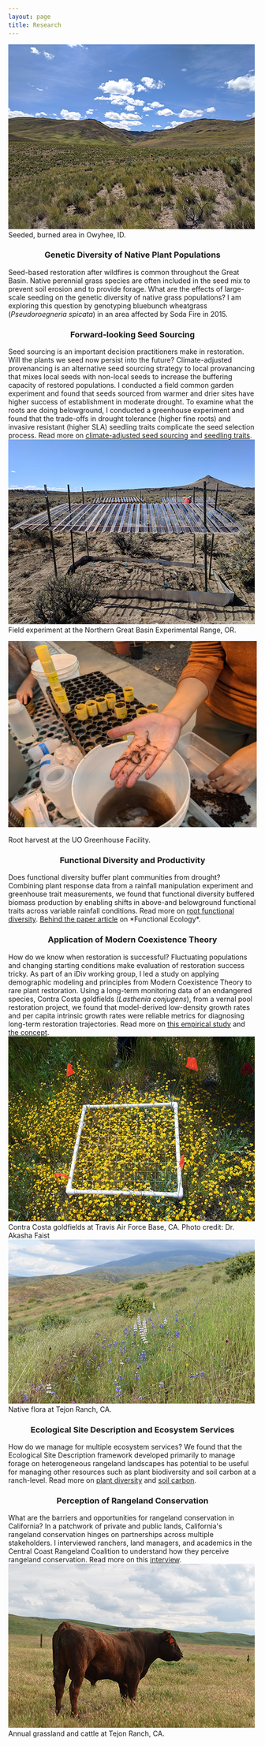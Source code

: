 ```yaml
---
layout: page
title: Research
---
```


<div class="research-row">
<div class="research-column-image">
<a target="_blank" href="/../../assets/img/research/bluebunch.jpg"><img src="/../../assets/img/research/bluebunch-small.jpg"/></a>
<div class="caption">
Seeded, burned area in Owyhee, ID.
</div>
</div>

<div class="research-column-text">
<h3 style="text-align: center">
Genetic Diversity of Native Plant Populations
</h3>
Seed-based restoration after wildfires is common throughout the Great Basin. Native perennial grass species are often included in the
seed mix to prevent soil erosion and to provide forage. What are the effects of large-scale seeding on the genetic diversity of native
grass populations? I am exploring this question by genotyping bluebunch wheatgrass (<i>Pseudoroegneria spicata</i>) in an area affected
by Soda Fire in 2015.
</div>
</div>

<div class="research-row">
<div class="research-column-text">
<h3 style="text-align: center">
Forward-looking Seed Sourcing
</h3>
Seed sourcing is an important decision practitioners make in restoration. Will the plants we seed now persist into the future? 
Climate-adjusted provenancing is an alternative seed sourcing strategy to local provanancing that mixes local seeds with non-local seeds
to increase the buffering capacity of restored populations. I conducted a field common garden experiment and found that seeds sourced from warmer 
and drier sites have higher success of establishment in moderate drought. To examine what the roots are doing belowground, I conducted a greenhouse 
experiment and found that the trade-offs in drought tolerance (higher fine roots) and invasive resistant (higher SLA) seedling traits complicate 
the seed selection process.  
Read more on <a target="_blank" href=" https://doi.org/10.1111/rec.14210">climate-adjusted seed sourcing</a> and 
<a target="_blank" href="https://doi.org/10.1111/rec.13816">seedling traits</a>.  
</div>

<div class="research-column-image">
<a target="_blank" href="/../../assets/img/research/eoarc.jpg"><img src="/../../assets/img/research/eoarc-small.jpg" /></a>

<div class="caption">
Field experiment at the Northern Great Basin Experimental Range, OR.
</div>
</div>

</div>

<div class="research-row">
<div class="research-column-image">

<a target="_blank" href="/../../assets/img/research/roots.jpg"><img src="/../../assets/img/research/roots-small.jpg" /></a>
<div class="caption">
Root harvest at the UO Greenhouse Facility. 
</div>
</div>

<div class="research-column-text">
<h3 style="text-align: center">
Functional Diversity and Productivity
</h3>
Does functional diversity buffer plant communities from drought? Combining plant response data from a rainfall manipulation experiment 
and greenhouse trait measurements, we found that functional diversity buffered biomass production by enabling shifts in above-and 
belowground functional traits across variable rainfall conditions. 
Read more on <a target="_blank" href="https://doi.org/10.1111/1365-2435.14394">root functional diversity</a>. 
<a target="_blank" href="https://functionalecologists.com/2024/03/19/lina-aoyama-root-diversity-in-grasslands-buffers-biomass-production-under-drought/">Behind the paper article</a> on *Functional Ecology*.   
</div>
</div>

<div class="research-row">

<div class="research-column-text">

<h3 style="text-align: center">
Application of Modern Coexistence Theory
</h3>
How do we know when restoration is successful? Fluctuating populations and changing starting conditions make evaluation of restoration 
success tricky. As part of an iDiv working group, I led a study on applying demographic modeling and principles from Modern Coexistence
Theory to rare plant restoration. Using a long-term monitoring data of an endangered species, Contra Costa goldfields
(<i>Lasthenia conjugens</i>), from a vernal pool restoration project, we found that model-derived low-density growth rates and per 
capita intrinsic growth rates were reliable metrics for diagnosing long-term restoration trajectories. Read more on <a target="_blank" 
href="https://doi.org/10.1002/eap.2649">this empirical study</a> and <a target="_blank" href="https://doi.org/10.1016/j.tree.2023.06.004"> the concept</a>.  
</div>

<div class="research-column-image">
<a target="_blank" href="/../../assets/img/research/lasthenia.jpg"><img src="/../../assets/img/research/lasthenia-small.jpg" /></a>
<div class="caption">
Contra Costa goldfields at Travis Air Force Base, CA. Photo credit: Dr. Akasha Faist
</div>
</div>

</div>

<div class="research-row">

<div class="research-column-image">
<a target="_blank" href="/../../assets/img/research/tejon.jpg"><img src="/../../assets/img/research/tejon-small.jpg" /></a>
<div class="caption">
Native flora at Tejon Ranch, CA.
</div>
</div>

<div class="research-column-text">
<h3 style="text-align: center">
Ecological Site Description and Ecosystem Services
</h3>
How do we manage for multiple ecosystem services? We found that the Ecological Site Description framework developed primarily to manage forage on 
heterogeneous rangeland landscapes has potential to be useful for managing other resources such as plant biodiversity and soil carbon at a ranch-level. 
Read more on <a target="_blank" href="https://doi.org/10.1016/j.rala.2020.05.002">plant diversity</a>
and <a target="_blank" href="https://doi.org/10.1111/rec.13353">soil carbon</a>.
</div>

</div>

<div class="research-row">

<div class="research-column-text">
<h3 style="text-align: center">
Perception of Rangeland Conservation
</h3>
What are the barriers and opportunities for rangeland conservation in California? In a patchwork of private and public lands, California's rangeland 
conservation hinges on partnerships across multiple stakeholders. I interviewed ranchers, land managers, and academics in the Central Coast Rangeland Coalition 
to understand how they perceive rangeland conservation. Read more on this <a target="_blank" href="https://doi.org/10.1016/j.rala.2018.10.001">interview</a>.
</div>

<div class="research-column-image">
<a target="_blank" href="/../../assets/img/research/cow.jpg"><img src="/../../assets/img/research/cow-small.jpg" /></a>
<div class="caption">
Annual grassland and cattle at Tejon Ranch, CA.
</div>
</div>

</div>

<!---
stuff here that I might wanna keep later but don't want to show
-->

